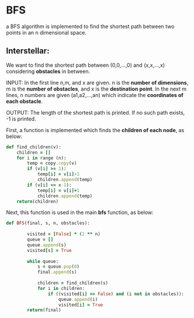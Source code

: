 # BFS
a BFS algorithm is implemented to find the shortest path between two points in an n dimensional space.

<h2>Interstellar:</h2>

We want to find the shortest path between (0,0,...,0) and (x,x,...,x) considering **obstacles** in between.

INPUT: In the first line n,m, and x are given. n is the **number of dimensions**, m is the **number of obstacles**, and x is the **destination point**. In the next m lines, n numbers are given (a1,a2,...,an) which indicate the **coordinates of each obstacle**.

OUTPUT: The length of the shortest path is printed. If no such path exists, -1 is printed.

First, a function is implemented which finds the **children of each node**, as below:

```ruby
def find_children(v):
    children = []
    for i in range (n):
        temp = copy.copy(v)
        if (v[i] >= 1):
            temp[i] = v[i]-1
            children.append(temp)
        if (v[i] <= x-1):
            temp[i] = v[i]+1
            children.append(temp)
    return(children)
```

Next, this function is used in the main **bfs** function, as below:

```ruby
def BFS(final, s, n, obstacles):
 
        visited = [False] * (2 ** n)
        queue = []
        queue.append(s)
        visited[s] = True
 
        while queue:
            s = queue.pop(0)
            final.append(s)
 
            children = find_children(s)
            for i in children:
                if ((visited[i] == False) and (i not in obstacles)):
                    queue.append(i)
                    visited[i] = True
        return(final)
```




